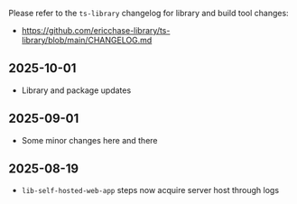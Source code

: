 Please refer to the `ts-library` changelog for library and build tool changes:

- https://github.com/ericchase-library/ts-library/blob/main/CHANGELOG.md

## 2025-10-01

- Library and package updates

## 2025-09-01

- Some minor changes here and there

## 2025-08-19

- `lib-self-hosted-web-app` steps now acquire server host through logs
